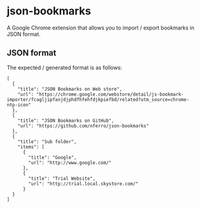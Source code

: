 # json-bookmarks 

A Google Chrome extension that allows you to import / export bookmarks in JSON format.

## JSON format
The expected / generated format is as follows:
```
[
  {
    "title": "JSON Bookmarks on Web store",
    "url": "https://chrome.google.com/webstore/detail/js-bookmark-importer/fcagljipfanjdjphdfhfehfdjkpiefbd/related?utm_source=chrome-ntp-icon"
  },
  {
    "title": "JSON Bookmarks on GitHub",
    "url": "https://github.com/nferro/json-bookmarks"
  },
  {
    "title": "Sub folder",
    "items": [
      {
        "title": "Google",
        "url": "http://www.google.com/"
      },
      {
        "title": "Trial Website",
        "url": "http://trial.local.skystore.com/"
      }
  }
]
```